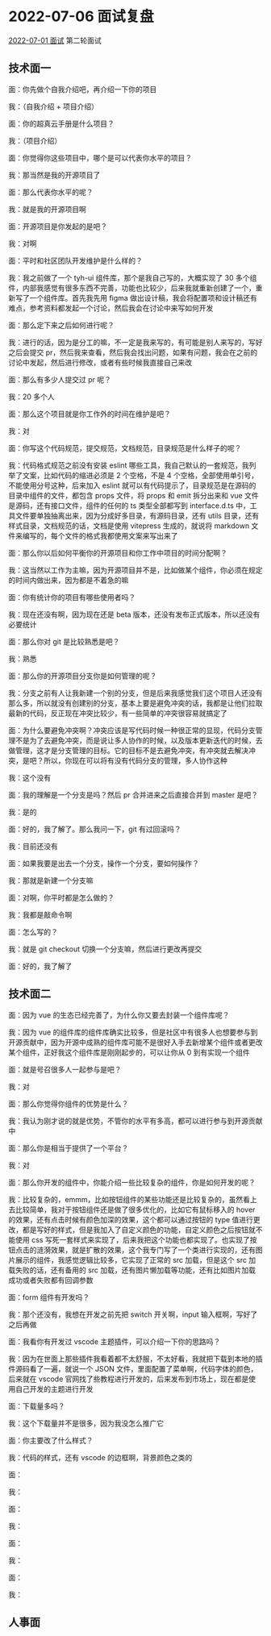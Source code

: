 # 2022-07-06 面试复盘

[2022-07-01 面试](https://github.com/Tyh2001/Interview-record/blob/master/2022-07-01.md) 第二轮面试

## 技术面一

面：你先做个自我介绍吧，再介绍一下你的项目

我：（自我介绍 + 项目介绍）

面：你的超真云手册是什么项目？

我：（项目介绍）

面：你觉得你这些项目中，哪个是可以代表你水平的项目？

我：那当然是我的开源项目了

面：那么代表你水平的呢？

我：就是我的开源项目啊

面：开源项目是你发起的是吧？

我：对啊

面：平时和社区团队开发维护是什么样的？

我：我之前做了一个 tyh-ui 组件库，那个是我自己写的，大概实现了 30 多个组件，内部我感觉有很多东西不完善，功能也比较少，后来我就重新创建了一个，重新写了一个组件库。首先我先用 figma 做出设计稿，我会将配置项和设计稿还有难点，参考资料都发起一个讨论，然后我会在讨论中来写如何开发

面：那么定下来之后如何进行呢？

我：进行的话，因为是分工的嘛，不一定是我来写的，有可能是别人来写的，写好之后会提交 pr，然后我来查看，然后我会找出问题，如果有问题，我会在之前的讨论中发起，然后进行修改，或者有些时候我直接自己来改

面：那么有多少人提交过 pr 呢？

我：20 多个人

面：那么这个项目就是你工作外的时间在维护是吧？

我：对

面：你写这个代码规范，提交规范，文档规范，目录规范是什么样子的呢？

我：代码格式规范之前没有安装 eslint 哪些工具，我自己默认的一套规范，我列举了文案，比如代码的缩进必须是 2 个空格，不是 4 个空格，全部使用单引号，不能使用分号这种，后来加入 eslint 就可以有代码提示了，目录规范是在源码的目录中组件的文件，都包含 props 文件，将 props 和 emit 拆分出来和 vue 文件是源码，还有接口文件，组件的任何的 ts 类型全部都写到 interface.d.ts 中，工具文件要单独抽离出来，因为分成好多目录，有源码目录，还有 utils 目录，还有样式目录，文档规范的话，文档是使用 vitepress 生成的，就说将 markdown 文件来编写的，每个文件的格式我都使用文案来写出来了

面：那么你以后如何平衡你的开源项目和你工作中项目的时间分配啊？

我：这当然以工作为主嘛，因为开源项目并不是，比如做某个组件，你必须在规定的时间内做出来，因为都是不着急的嘛

面：你有统计你的项目有哪些使用者吗？

我：现在还没有啊，因为现在还是 beta 版本，还没有发布正式版本，所以还没有必要统计

面：那么你对 git 是比较熟悉是吧？

我：熟悉

面：那么你的开源项目分支你是如何管理的呢？

我：分支之前有人让我新建一个别的分支，但是后来我感觉我们这个项目人还没有那么多，所以就没有创建别的分支，基本上要是避免冲突的话，我都是让他们拉取最新的代码，反正现在冲突比较少，有一些简单的冲突很容易就搞定了

面：为什么要避免冲突啊？冲突应该是写代码时候一种很正常的显现，代码分支管理不是为了去避免冲突，而是说让多人协作的时候，以及版本更新迭代的时候，去做管理，这才是分支管理的目标。它的目标不是去避免冲突，有冲突就去解决冲突，是吧？所以，你现在可以将有没有代码分支的管理，多人协作这种

我：这个没有

面：我的理解是一个分支是吗？然后 pr 合并进来之后直接合并到 master 是吧？

我：是的

面：好的，我了解了。那么我问一下，git 有过回滚吗？

我：目前还没有

面：如果我要是出去一个分支，操作一个分支，要如何操作？

我：那就是新建一个分支嘛

面：对啊，你平时都是怎么做的？

我：我都是敲命令啊

面：怎么写的？

我：就是 git checkout 切换一个分支嘛，然后进行更改再提交

面：好的，我了解了

## 技术面二

面：因为 vue 的生态已经完善了，为什么你又要去封装一个组件库呢？

我：因为 vue 的组件库的组件库确实比较多，但是社区中有很多人也想要参与到开源贡献中，因为开源中成熟的组件库可能不是很好入手去新增某个组件或者更改某个组件，正好我这个组件库是刚刚起步的，可以让你从 0 到有实现一个组件

面：就是号召很多人一起参与是吧？

我：对

面：那么你觉得你组件的优势是什么？

我：我认为刚才说的就是优势，不管你的水平有多高，都可以进行参与到开源贡献中

面：那么你是相当于提供了一个平台？

我：对

面：那么你开发的组件中，你能介绍一些比较复杂的组件，你是如何开发的呢？

我：比较复杂的，emmm，比如按钮组件的某些功能还是比较复杂的，虽然看上去比较简单，我对于按钮组件还是做了很多优化的，比如它有鼠标移入的 hover 的效果，还有点击时候有颜色加深的效果，这个都可以通过按钮的 type 值进行更改，都是写好的样式，但是我加入了自定义颜色的功能，自定义颜色之后按钮就不能使用 css 写死一套样式来实现了，后来我把这个功能也都实现了。也实现了按钮点击的涟漪效果，就是扩散的效果，这个我专门写了一个类进行实现的，还有图片展示的组件，我感觉逻辑比较多，它实现了正常的 src 加载，但是这个 src 加载失败的话，还有备用的 src 加载，还有图片懒加载等功能，还有比如图片加载成功或者失败都有回调参数

面：form 组件有开发吗？

我：那个还没有，我想在开发之前先把 switch 开关啊，input 输入框啊，写好了之后再做

面：我看你有开发过 vscode 主题插件，可以介绍一下你的思路吗？

我：因为在世面上那些插件我看着都不太舒服，不太好看，我就把下载到本地的插件源码看了一遍，就说一个 JSON 文件，里面配置了菜单啊，代码字体的颜色，后来就在 vscode 官网找了些教程进行开发的，后来发布到市场上，现在都是使用自己开发的主题进行开发

面：下载量多吗？

我：这个下载量并不是很多，因为我没怎么推广它

面：你主要改了什么样式？

我：代码的样式，还有 vscode 的边框啊，背景颜色之类的

面：

我：

面：

我：

面：

我：

面：

我：

## 人事面
